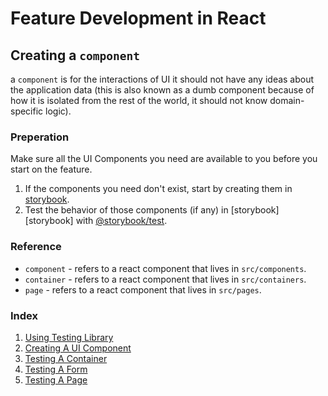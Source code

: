 # Feature Development in React

## Creating a `component`

a `component` is for the interactions of UI it should not have any ideas about the application data (this is also known as a dumb component because of how it is isolated from the rest of the world, it should not know domain-specific logic).

### Preperation

Make sure all the UI Components you need are available to you before you start on the feature.

1.  If the components you need don't exist, start by creating them in [storybook][@storybook/react].
2.  Test the behavior of those components (if any) in [storybook][storybook] with [@storybook/test][@storybook/test].

### Reference

- `component` - refers to a react component that lives in `src/components`.
- `container` - refers to a react component that lives in `src/containers`.
- `page` - refers to a react component that lives in `src/pages`.

### Index

1. [Using Testing Library][web/docs/feature-development/testing-library.md]
1. [Creating A UI Component][web/docs/feature-development/ui.md]
1. [Testing A Container][web/docs/feature-development/container.md]
1. [Testing A Form][web/docs/feature-development/form.md]
1. [Testing A Page][web/docs/feature-development/page.md]

[web/docs/feature-development/testing-library.md]: https://github.com/lifeiscontent/realworld/blob/master/web/docs/feature-development/testing-library.md
[web/docs/feature-development/container.md]: https://github.com/lifeiscontent/realworld/blob/master/web/docs/feature-development/container.md
[web/docs/feature-development/form.md]: https://github.com/lifeiscontent/realworld/blob/master/web/docs/feature-development/form.md
[web/docs/feature-development/page.md]: https://github.com/lifeiscontent/realworld/blob/master/web/docs/feature-development/page.md
[web/docs/feature-development/ui.md]: https://github.com/lifeiscontent/realworld/blob/master/web/docs/feature-development/ui.md
[@apollo/client/testing]: https://www.apollographql.com/docs/react/api/react-testing
[@storybook/react]: https://storybook.js.org
[@storybook/test]: https://storybook.js.org/tutorials/ui-testing-handbook/react/en/interaction-testing/
